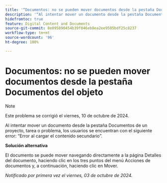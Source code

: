 ```yaml
---
title: '“Documentos: no se pueden mover documentos desde la pestaña Documentos del objeto”'
description: '“Al intentar mover un documento desde la pestaña Documentos de un proyecto, tarea o problema, los usuarios se encuentran con el siguiente error: Error al cargar el contenido secundario”.'
hidefromtoc: true
feature: Digital Content and Documents
source-git-commit: 8e095890454b39f046eb8ea2ee9505bdf25c8237
workflow-type: tm+mt
source-wordcount: '96'
ht-degree: 100%

---
```


# Documentos: no se pueden mover documentos desde la pestaña Documentos del objeto

>[!NOTE]
>
>Este problema se corrigió el viernes, 10 de octubre de 2024.

Al intentar mover un documento desde la pestaña Documentos de un proyecto, tarea o problema, los usuarios se encuentran con el siguiente error: “Error al cargar el contenido secundario”.

**Solución alternativa**

El documento se puede mover navegando directamente a la página Detalles del documento, haciendo clic en los tres puntos del menú Acciones de documentos y, a continuación, haciendo clic en Mover.

_Notificado por primera vez el viernes, 03 de octubre de 2024._

